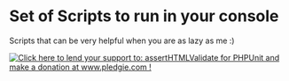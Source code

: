 Set of Scripts to run in your console
=================================

Scripts that can be very helpful when you are as lazy as me :)

<a href='https://www.paypal.com/cgi-bin/webscr?cmd=_s-xclick&hosted_button_id=VETGSS4J3F4H2'><img alt='Click here to lend your support to: assertHTMLValidate for PHPUnit and make a donation at www.pledgie.com !' src='https://www.paypalobjects.com/en_US/GB/i/btn/btn_donateCC_LG.gif' border='0' /></a>

